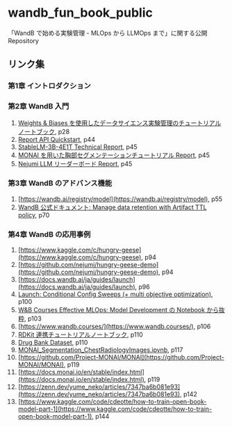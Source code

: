 # wandb_fun_book_public
「WandB で始める実験管理 - MLOps から LLMOps まで」に関する公開 Repository

## リンク集
### 第1章 イントロダクション

### 第2章 WandB 入門
1. [Weights & Biases を使用したデータサイエンス実験管理のチュートリアルノートブック](https://colab.research.google.com/drive/1oibCFUbxZyx04FdFc4tj_coSB9CNvwY_?usp=sharing), p28
2. [Report API Quickstart](https://colab.research.google.com/github/wandb/examples/blob/master/colabs/intro/Report_API_Quickstart.ipynb), p44
3. [StableLM-3B-4E1T Technical Report](https://stability.wandb.io/stability-llm/stable-lm/reports/StableLM-3B-4E1T--VmlldzoyMjU4?accessToken=u3zujipenkx5g7rtcj9qojjgxpconyjktjkli2po09nffrffdhhchq045vp0wyfo), p45
4. [MONAI を用いた胸部セグメンテーションチュートリアル Report](https://t.co/ID7FGdAHCi), p45
5. [Nejumi LLM リーダーボード Report](https://api.wandb.ai/links/wandb/of14m7km), p45

### 第3章 WandB のアドバンス機能
1. [https://wandb.ai/registry/model](https://wandb.ai/registry/model), p55
2. [WandB 公式ドキュメント: Manage data retention with Artifact TTL policy](https://docs.wandb.ai/guides/artifacts/ttl), p70

### 第4章 WandB の応用事例
1. [https://www.kaggle.com/c/hungry-geese](https://www.kaggle.com/c/hungry-geese), p94
2. [https://github.com/nejumi/hungry-geese-demo](https://github.com/nejumi/hungry-geese-demo), p94
3. [https://docs.wandb.ai/ja/guides/launch](https://docs.wandb.ai/ja/guides/launch), p96
4. [Launch: Conditional Config Sweeps (+ multi objective optimization)](https://colab.research.google.com/drive/1WxLKaJlltThgZyhc7dcZhDQ6cjVQDfil?usp=sharing), p100
5. [W&B Courses Effective MLOps: Model Development の Notebook から抜粋](https://colab.research.google.com/drive/1gLKmoybKl20NqHdKdxFaDV0SNiVAiy-r?usp=sharing), p103
6. [https://www.wandb.courses/](https://www.wandb.courses/), p106
7. [RDKit 連携チュートリアルノートブック](https://colab.research.google.com/drive/11V-vE8sTLCbNoDiNY3kgNzK59-RArwJa?usp=sharing), p110
8. [Drug Bank Dataset](https://www.kaggle.com/datasets/waqarkaleemkhan/drug-bank-dataset-excel-file), p110
9. [MONAI_Segmentation_ChestRadiologyImages.ipynb](https://colab.research.google.com/drive/11-EzfWZfvxxfDZ8kOWhm81ijNn66PRUt#scrollTo=WADrR4Q33mc9), p117
10. [https://github.com/Project-MONAI/MONAI](https://github.com/Project-MONAI/MONAI), p119
11. [https://docs.monai.io/en/stable/index.html](https://docs.monai.io/en/stable/index.html), p119
12. [https://zenn.dev/yume_neko/articles/7347ba6b081e93](https://zenn.dev/yume_neko/articles/7347ba6b081e93), p142
13. [https://www.kaggle.com/code/cdeotte/how-to-train-open-book-model-part-1](https://www.kaggle.com/code/cdeotte/how-to-train-open-book-model-part-1), p144